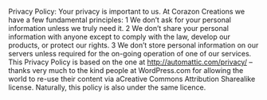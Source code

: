 Privacy Policy:
Your privacy is important to us. At Corazon Creations we have a few fundamental principles:
	1	We don’t ask for your personal information unless we truly need it.
	2	We don’t share your personal information with anyone except to comply with the law, develop our products, or protect our rights.
	3	We don’t store personal information on our servers unless required for the on-going operation of one of our services.
This Privacy Policy is based on the one at http://automattic.com/privacy/ – thanks very much to the kind people at WordPress.com for allowing the world to re-use their content via aCreative Commons Attribution Sharealike license. Naturally, this policy is also under the same licence.